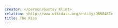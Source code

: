 ```yaml
---
creator: </person/Gustav Klimt>
relation: <http://www.wikidata.org/entity/Q698487>
title: The Kiss
---
```

